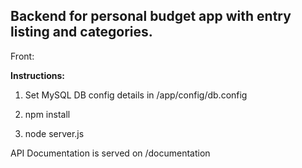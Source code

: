 ## Backend for personal budget app with entry listing and categories.

Front: 

**Instructions:**

1. Set MySQL DB config details in /app/config/db.config

1. npm install

1. node server.js

API Documentation is served on /documentation
